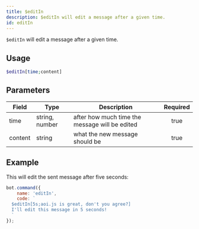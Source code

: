 ```yaml
---
title: $editIn
description: $editIn will edit a message after a given time.
id: editIn
---
```


`$editIn` will edit a message after a given time.

## Usage

```php
$editIn[time;content]
```

## Parameters

| Field   | Type   | Description                                 | Required |
|---------|--------|---------------------------------------------|:--------:|
| time    | string, number | after how much time the message will be edited |   true   |
| content | string | what the new message should be              |   true   |

## Example

This will edit the sent message after five seconds:

```javascript
bot.command({
    name: 'editIn',
    code: `
  $editIn[5s;aoi.js is great, don't you agree?]
  I'll edit this message in 5 seconds!
  `
});
```
